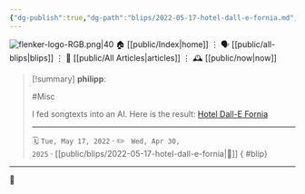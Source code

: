 ```yaml
---
{"dg-publish":true,"dg-path":"blips/2022-05-17-hotel-dall-e-fornia.md","dg-permalink":"2022/05/17/hotel-dall-e-fornia/","permalink":"/2022/05/17/hotel-dall-e-fornia/","title":"philipp @ 2022-05-17"}
---
```



<div class="transclusion internal-embed is-loaded"><div class="markdown-embed">




![flenker-logo-RGB.png|40](/img/user/attachments/flenker-logo-RGB.png)
🏠 [[public/Index\|home]]  ⋮ 🗣️ [[public/all-blips\|blips]] ⋮  📝 [[public/All Articles\|articles]]  ⋮ 🕰️ [[public/now\|now]]


</div></div>


> [!summary] **philipp**:
>
> #Misc
>
> I fed songtexts into an AI. Here is the result: [Hotel Dall-E Fornia](https://www.craft.do/s/GehvYaXY895aby)
> - - -
>
> 🗓️ <code>Tue, May 17, 2022</code>  · ✏️ <code> Wed, Apr 30, 2025</code>  · [[public/blips/2022-05-17-hotel-dall-e-fornia\|🔗]]
{ #blip}


- - -

 👾

